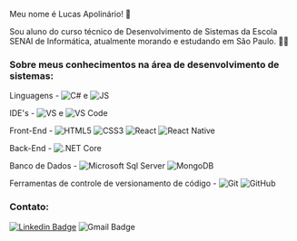 Meu nome é Lucas Apolinário! 🎉

Sou aluno do curso técnico de Desenvolvimento de Sistemas da Escola SENAI de Informática, atualmente morando e estudando em São Paulo. 🤹‍♂️

### Sobre meus conhecimentos na área de desenvolvimento de sistemas:

Linguagens - ![C#](https://img.shields.io/badge/C%23-239120?style=flat-square&logo=c-sharp&logoColor=white) e ![JS](https://img.shields.io/badge/JavaScript-F7DF1E?style=flat-square&logo=javascript&logoColor=white)

IDE's - ![VS](https://img.shields.io/badge/Visual_Studio-5C2D91?style=flat-square&logo=visual%20studio&logoColor=white) e ![VS Code](https://img.shields.io/badge/Visual_Studio_Code-0078D4?style=flat-square&logo=visual%20studio%20code&logoColor=white)

Front-End - ![HTML5](https://img.shields.io/badge/-HTML5-%23E44D27?style=flat-square&logo=html5&logoColor=ffffff) ![CSS3](https://img.shields.io/badge/-CSS3-%231572B6?style=flat-square&logo=css3) ![React](https://img.shields.io/badge/React-20232A?style=flat-square&logo=react&logoColor=61DAFB) ![React Native](https://img.shields.io/badge/React_Native-20232A?style=flat-square&logo=react&logoColor=white)

Back-End - ![.NET Core](https://img.shields.io/badge/.NET-5C2D91?style=flat-square&logo=.net&logoColor=white)

Banco de Dados - ![Microsoft Sql Server](https://img.shields.io/badge/-Sql%20Server-CC2927?style=flat-square&logo=microsoft-sql-server&logoColor=ffffff) ![MongoDB](https://img.shields.io/badge/MongoDB-4EA94B?style=flat-square&logo=mongodb&logoColor=white)

Ferramentas de controle de versionamento de código - ![Git](https://img.shields.io/badge/Git-F05032?style=flat-square&logo=git&logoColor=white) ![GitHub](https://img.shields.io/badge/GitHub-100000?style=flat-square&logo=github&logoColor=white)


### Contato:

[![Linkedin Badge](https://img.shields.io/badge/-Lucas%20Apolinário-%231572B6?style=flat-square&logo=Linkedin&logoColor=white&link=https://www.linkedin.com/in/luqonhas/)](https://www.linkedin.com/in/luqonhas/)
![Gmail Badge](https://img.shields.io/badge/-apolinariodev@gmail.com-CC2927?style=flat-square&logo=Gmail&logoColor=white)


